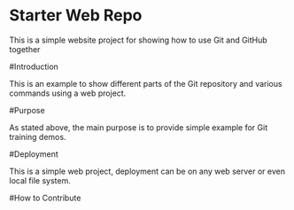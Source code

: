 # Starter Web Repo

This is a simple website project for showing how to use Git and GitHub together

#Introduction

This is an example to show different parts of the Git repository and various commands using a web project.


#Purpose

As stated above, the main purpose is to provide simple example for Git training demos.

#Deployment

This is a simple web project, deployment can be on any web server or even local file system.

#How to Contribute